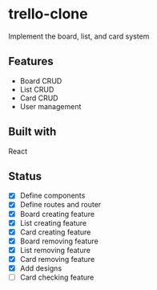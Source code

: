 # trello-clone
Implement the board, list, and card system

## Features
* Board CRUD
* List CRUD
* Card CRUD
* User management

## Built with
React

## Status
* [x] Define components 
* [x] Define routes and router
* [x] Board creating feature
* [x] List creating feature
* [x] Card creating feature
* [x] Board removing feature
* [x] List removing feature
* [x] Card removing feature
* [x] Add designs
* [ ] Card checking feature
